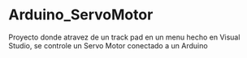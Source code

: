 # Arduino_ServoMotor
Proyecto donde atravez de un track pad en un menu hecho en Visual Studio, se controle un Servo Motor conectado a un Arduino

